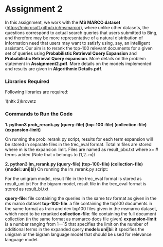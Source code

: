 # Assignment 2

In this assignment, we work with the **MS MARCO dataset** (https://microsoft.github.io/msmarco/), where unlike other datasets, the questions correspond to actual search queries that users submitted to Bing, and therefore may be more representative of a natural distribution of information need that users may want to satisfy using, say, an intelligent assistant. Our aim is to rerank the top-100 relevant documents for a given set of queries using **Probabilistic Retrieval Query Expansion**
and **Probabilistic Retrieval Query expansion**. More details on the problem statement in **Assignment2.pdf**. More details on the models implemented and results are given in **Algorithmic Details.pdf**.

### Libraries Required

Following libraries are required:

1)nltk
2)krovetz

### Commands to Run the Code


**1. python3 prob_rerank.py (query-file) (top-100-file) (collection-file) (expansion-limit)**  

On running the prob_rerank.py script, results for each term expansion will be stored in separate files in the trec_eval format.
Total m files are stored where m is the expansion limit. Files are named as result_pbx.txt  where x= # terms added (Note that x belongs to (1,2..m))


**2. python3 lm_rerank.py (query-file) (top-100-file) (collection-file) (model=uni|bi)**
On running the lm_rerank.py script: 

For the unigram model, result file in the trec_eval format is stored as result_uni.txt
For the bigram model, result file in the trec_eval format is stored as result_bi.txt

**query-file**: file containing the queries in the same tsv format as given in the ms marco dataset
**top-100-file**: a file containing the top100 documents in the same format as train and dev top100 files given in the msmarco dataset, which need to be reranked
**collection-file**: file containing the full document collection (in the same format as msmarco docs file given)
**expansion-limit**: is a number ranging from 1—15 that specifies the limit on the number of additional terms in the expanded query
**model=uni|bi**: it specifies the unigram or the bigram language model that should be used for relevance language model.

